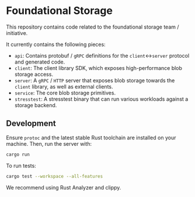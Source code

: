 # Foundational Storage

This repository contains code related to the foundational storage team / initiative.

It currently contains the following pieces:
- `api`: Contains protobuf / `gRPC` definitions for the `client`<->`server` protocol and generated code.
- `client`: The client library SDK, which exposes high-performance blob storage access.
- `server`: A `gRPC` / `HTTP` server that exposes blob storage towards the `client` library,
  as well as external clients.
- `service`: The core blob storage primitives.
- `stresstest`: A stresstest binary that can run various workloads against a storage backend.

## Development

Ensure `protoc` and the latest stable Rust toolchain are installed on your machine. Then, run the server with:

```sh
cargo run
```

To run tests:

```sh
cargo test --workspace --all-features
```

We recommend using Rust Analyzer and clippy.
